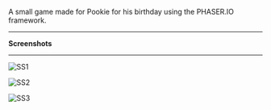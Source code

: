 A small game made for Pookie for his birthday using the PHASER.IO framework.


---


**Screenshots**


---


![SS1](http://i.imgur.com/QFHeTeJ.jpg)


![SS2](http://i.imgur.com/Ygqob9n.jpg)


![SS3](http://i.imgur.com/IcriYHV.jpg)